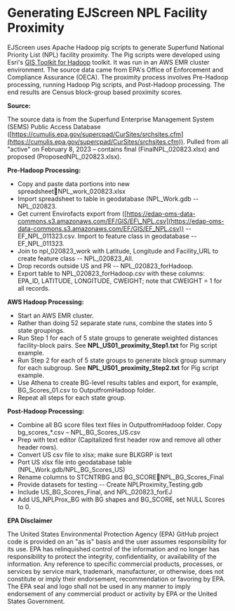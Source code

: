 # **Generating EJScreen NPL Facility Proximity**

EJScreen uses Apache Hadoop pig scripts to generate Superfund National Priority List (NPL) facility proximity. The Pig scripts were developed using Esri's [GIS Toolkit for Hadoop](https://esri.github.io/gis-tools-for-hadoop/) toolkit. It was run in an AWS EMR cluster environment. The source data came from EPA's Office of Enforcement and Compliance Assurance (OECA). The proximity process involves Pre-Hadoop processing, running Hadoop Pig scripts, and Post-Hadoop processing. The end results are Census block-group based proximity scores.

**Source:**

The source data is from the Superfund Enterprise Management System (SEMS) Public Access Database ([https://cumulis.epa.gov/supercpad/CurSites/srchsites.cfm](https://cumulis.epa.gov/supercpad/CurSites/srchsites.cfm)). Pulled from all "active" on February 8, 2023 – contains final (FinalNPL\_020823.xlsx) and proposed (ProposedNPL\_020823.xlsx).

**Pre-Hadoop Processing:**

- Copy and paste data portions into new spreadsheetNPL\_work\_020823.xlsx
- Import spreadsheet to table in geodatabase (NPL\_Work.gdb -- NPL\_020823.
- Get current Envirofacts export from ([https://edap-oms-data-commons.s3.amazonaws.com/EF/GIS/EF\_NPL.csv](https://edap-oms-data-commons.s3.amazonaws.com/EF/GIS/EF_NPL.csv)) -- EF\_NPL\_011323.csv. Import to feature class in geodatabase -- EF\_NPL\_011323.
- Join to npl\_020823\_work with Latitude, Longitude and Facility\_URL to create feature class -- NPL\_020823\_All.
- Drop records outside US and PR -- NPL\_020823\_forHadoop.
- Export table to NPL\_020823\_forHadoop.csv with these columns: EPA\_ID, LATITUDE, LONGITUDE, CWEIGHT; note that CWEIGHT = 1 for all records.

**AWS Hadoop Processing:**

- Start an AWS EMR cluster.
- Rather than doing 52 separate state runs, combine the states into 5 state groupings.
- Run Step 1 for each of 5 state groups to generate weighted distances facility-block pairs. See **NPL\_US01\_proximity\_Step1.txt** for Pig script example.
- Run Step 2 for each of 5 state groups to generate block group summary for each subgroup. See **NPL\_US01\_proximity\_Step2.txt** for Pig script example.
- Use Athena to create BG-level results tables and export, for example, BG\_Scores\_01.csv to OutputfromHadoop folder.
- Repeat all steps for each state group.

**Post-Hadoop Processing:**

- Combine all BG score files text files in OutputfromHadoop folder. Copy bg\_scores\_\*.csv – NPL\_BG\_Scores\_US.csv
- Prep with text editor (Capitalized first header row and remove all other header rows).
- Convert US csv file to xlsx; make sure BLKGRP is text
- Port US xlsx file into geodatabase table (NPL\_Work.gdb/NPL\_BG\_Scores\_US)
- Rename columns to STCNTRBG and BG\_SCORENPL\_BG\_Scores\_Final
- Provide datasets for testing -- Create NPLProximity\_Testing.gdb
- Include US\_BG\_Scores\_Final, and NPL\_020823\_forEJ
- Add US\_NPLProx\_BG with BG shapes and BG\_SCORE, set NULL Scores to 0.

**EPA Disclaimer**

The United States Environmental Protection Agency (EPA) GitHub project code is provided on an "as is" basis and the user assumes responsibility for its use. EPA has relinquished control of the information and no longer has responsibility to protect the integrity, confidentiality, or availability of the information. Any reference to specific commercial products, processes, or services by service mark, trademark, manufacturer, or otherwise, does not constitute or imply their endorsement, recommendation or favoring by EPA. The EPA seal and logo shall not be used in any manner to imply endorsement of any commercial product or activity by EPA or the United States Government.
